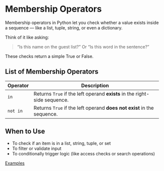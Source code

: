 # Membership Operators

Membership operators in Python let you check whether a value exists inside a sequence — like a list, tuple, string, or even a dictionary.

Think of it like asking:

> “Is this name on the guest list?”
> Or
> “Is this word in the sentence?”

These checks return a simple True or False.


## List of Membership Operators
| Operator | Description                                                               |
| -------- | ------------------------------------------------------------------------- |
| `in`     | Returns `True` if the left operand **exists** in the right-side sequence. |
| `not in` | Returns `True` if the left operand **does not exist** in the sequence.    |


## When to Use
- To check if an item is in a list, string, tuple, or set
- To filter or validate input
- To conditionally trigger logic (like access checks or search operations)

[Examples](https://github.com/SereneSyntax04/python-for-devops/blob/main/examples/Membership.py)
